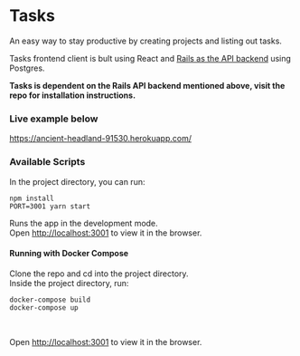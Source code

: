 # Tasks
An easy way to stay productive by creating projects and listing out tasks.

Tasks frontend client is bult using React and [Rails as the API backend](https://github.com/curatingbits/todo-api) using Postgres.  


**Tasks is dependent on the Rails API backend mentioned above, visit the repo for installation instructions.**

### Live example below<br>
https://ancient-headland-91530.herokuapp.com/

### Available Scripts

In the project directory, you can run:

`npm install` <br>
`PORT=3001 yarn start`

Runs the app in the development mode.<br>
Open [http://localhost:3001](http://localhost:3001) to view it in the browser.

#### Running with Docker Compose
Clone the repo and cd into the project directory.<br>
Inside the project directory, run:

`docker-compose build` <br>
`docker-compose up`

<br>

Open [http://localhost:3001](http://localhost:3001) to view it in the browser.





